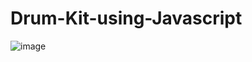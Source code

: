 # Drum-Kit-using-Javascript

![image](https://github.com/deval274/Drum-Kit-using-Javascript/assets/108268770/c548060a-2b40-4efe-af19-54f5fdd7f165)

